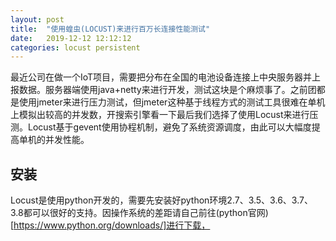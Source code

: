 ```yaml
---
layout: post
title:  "使用蝗虫(LOCUST)来进行百万长连接性能测试"
date:   2019-12-12 12:12:12
categories: locust persistent
---
```

最近公司在做一个IoT项目，需要把分布在全国的电池设备连接上中央服务器并上报数据。服务器端使用java+netty来进行开发，测试这块是个麻烦事了。之前团都是使用jmeter来进行压力测试，但jmeter这种基于线程方式的测试工具很难在单机上模拟出较高的并发数，开搜索引擎看一下最后我们选择了使用Locust来进行压测。Locust基于gevent使用协程机制，避免了系统资源调度，由此可以大幅度提高单机的并发性能。

## 安装
Locust是使用python开发的，需要先安装好python环境2.7、3.5、3.6、3.7、3.8都可以很好的支持。因操作系统的差距请自己前往(python官网)[https://www.python.org/downloads/]进行下载，